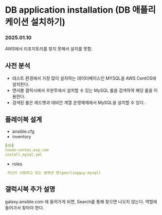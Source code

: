 # DB application installation (DB 애플리케이션 설치하기)

### 2025.01.10
AWS에서 리포지토리를 찾지 못해서 설치를 못함.


## 사전 분석
- 테스트 환경에서 가장 많이 설치하는 데이터베이스인 MYSQL을 AWS CentOS에 설치한다.
- 앤서블 갤럭시에서 우분투에서 설치할 수 있는 MySQL 롤을 검색하여 해당 롤을 이용한다.
- 검색된 롤은 레드햇과 데비안 계열 운영채제에서 MySQL을 설치할 수 있다.

## 플레이북 설계
- ansible.cfg
- inventory
````yaml
[db]
tnode-centos.exp.com
install_mysql.yml
````

- roles
````yaml
 자신이 사용하고 있는 컬렉션 명(geerlingguy.mysql)
````

## 갤럭시북 추가 설명
galaxy.ansible.com 에 들어가게 되면, Search를 통해 찾으면 나오지 않는다.
역할에 들어가서 찾아야 한다.


